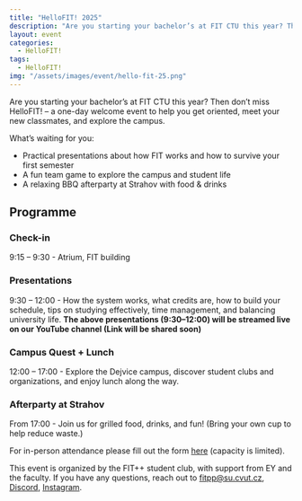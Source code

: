 ```yaml
---
title: "HelloFIT! 2025"
description: "Are you starting your bachelor’s at FIT CTU this year? Then don’t miss HelloFIT! – a one-day welcome event to help you get oriented, meet your new classmates, and explore the campus."
layout: event
categories:
  - HelloFIT!
tags:
  - HelloFIT!
img: "/assets/images/event/hello-fit-25.png"
---
```


Are you starting your bachelor’s at FIT CTU this year? Then don’t miss HelloFIT! – a one-day welcome event to help you get oriented, meet your new classmates, and explore the campus.

What’s waiting for you:
- Practical presentations about how FIT works and how to survive your first semester
- A fun team game to explore the campus and student life
- A relaxing BBQ afterparty at Strahov with food & drinks

## Programme

### Check-in
9:15 – 9:30 - Atrium, FIT building

### Presentations
9:30 – 12:00 - How the system works, what credits are, how to build your schedule, tips on studying effectively, time management, and balancing university life.
**The above presentations (9:30–12:00) will be streamed live on our YouTube channel (Link will be shared soon)**

### Campus Quest + Lunch
12:00 – 17:00 - Explore the Dejvice campus, discover student clubs and organizations, and enjoy lunch along the way.

### Afterparty at Strahov
From 17:00 - Join us for grilled food, drinks, and fun! (Bring your own cup to help reduce waste.)

For in-person attendance please fill out the form [here](https://forms.gle/ZWFaX4foXaj7epYq5) (capacity is limited).

This event is organized by the FIT++ student club, with support from EY and the faculty.
If you have any questions, reach out to fitpp@su.cvut.cz, [Discord](https://discord.gg/NSHqjJhrTx), [Instagram](https://www.instagram.com/klubFITpp).
